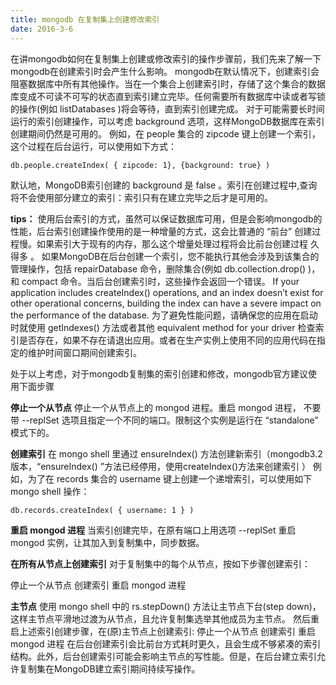 ```yaml
---
title: mongodb 在复制集上创建修改索引
date: 2016-3-6
---
```

在讲mongodb如何在复制集上创建或修改索引的操作步骤前，我们先来了解一下mongodb在创建索引时会产生什么影响。
mongodb在默认情况下，创建索引会阻塞数据库中所有其他操作。当在一个集合上创建索引时，存储了这个集合的数据库变成不可读不可写的状态直到索引建立完毕。任何需要所有数据库中读或者写锁的操作(例如 listDatabases )将会等待，直到索引创建完成。
对于可能需要长时间运行的索引创建操作，可以考虑 background 选项，这样MongoDB数据库在索引创建期间仍然是可用的。
例如，在 people 集合的 zipcode 键上创建一个索引，这个过程在后台运行，可以使用如下方式：
```
db.people.createIndex( { zipcode: 1}, {background: true} )
```
默认地，MongoDB索引创建的 background 是 false 。索引在创建过程中,查询将不会使用部分建立的索引：索引只有在建立完毕之后才是可用的。

**tips：**
使用后台索引的方式，虽然可以保证数据库可用，但是会影响mongodb的性能，后台索引创建操作使用的是一种增量的方式，这会比普通的 “前台” 创建过程慢。如果索引大于现有的内存，那么这个增量处理过程将会比前台创建过程 久得多 。
如果MongoDB在后台创建一个索引，您不能执行其他会涉及到该集合的管理操作，包括 repairDatabase 命令，删除集合(例如 db.collection.drop() )，和 compact 命令。当后台创建索引时，这些操作会返回一个错误。
If your application includes createIndex() operations, and an index doesn’t exist for other operational concerns, building the index can have a severe impact on the performance of the database.
为了避免性能问题，请确保您的应用在启动时就使用 getIndexes() 方法或者其他 equivalent method for your driver 检查索引是否存在，如果不存在请退出应用。或者在生产实例上使用不同的应用代码在指定的维护时间窗口期间创建索引。

处于以上考虑，对于mongodb复制集的索引创建和修改，mongodb官方建议使用下面步骤

**停止一个从节点**
停止一个从节点上的 mongod 进程。重启 mongod 进程， 不要 带 --replSet 选项且指定一个不同的端口。限制这个实例是运行在 “standalone” 模式下的。

**创建索引**
在 mongo shell 里通过 ensureIndex() 方法创建新索引（mongodb3.2版本，“ensureIndex() ”方法已经停用，使用createIndex()方法来创建索引 ）
例如，为了在 records 集合的 username 键上创建一个递增索引，可以使用如下 mongo shell 操作：
```
db.records.createIndex( { username: 1 } )
```

**重启 mongod 进程**
当索引创建完毕，在原有端口上用选项 --replSet 重启 mongod 实例，让其加入到复制集中，同步数据。

**在所有从节点上创建索引**
对于复制集中的每个从节点，按如下步骤创建索引：

停止一个从节点
创建索引
重启 mongod 进程

**主节点**
使用 mongo shell 中的 rs.stepDown() 方法让主节点下台(step down)，这样主节点平滑地过渡为从节点，且允许复制集选举其他成员为主节点。
然后重启上述索引创建步骤，在(原)主节点上创建索引:
停止一个从节点
创建索引
重启 mongod 进程
在后台创建索引会比前台方式耗时更久，且会生成不够紧凑的索引 结构。此外，后台创建索引可能会影响主节点的写性能。但是，在后台建立索引允许复制集在MongoDB建立索引期间持续写操作。
